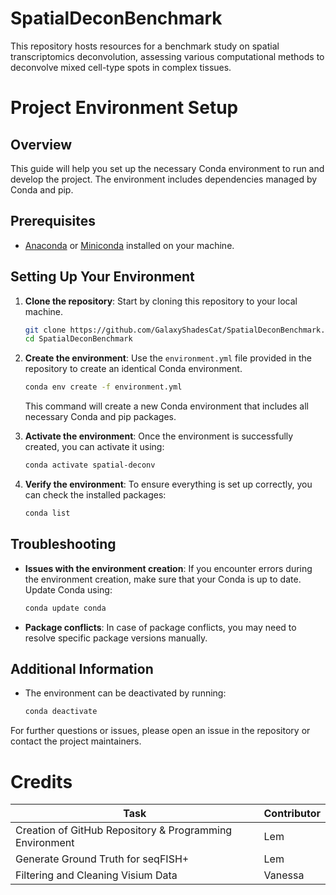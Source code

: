 # SpatialDeconBenchmark
This repository hosts resources for a benchmark study on spatial transcriptomics deconvolution, assessing various computational methods to deconvolve mixed cell-type spots in complex tissues.

# Project Environment Setup

## Overview

This guide will help you set up the necessary Conda environment to run and develop the project. The environment includes
dependencies managed by Conda and pip.

## Prerequisites

- [Anaconda](https://www.anaconda.com/products/individual)
  or [Miniconda](https://docs.conda.io/en/latest/miniconda.html) installed on your machine.

## Setting Up Your Environment

1. **Clone the repository**:
   Start by cloning this repository to your local machine.

    ```bash
    git clone https://github.com/GalaxyShadesCat/SpatialDeconBenchmark.git
    cd SpatialDeconBenchmark
    ```

2. **Create the environment**:
   Use the `environment.yml` file provided in the repository to create an identical Conda environment.

    ```bash
    conda env create -f environment.yml
    ```

   This command will create a new Conda environment that includes all necessary Conda and pip packages.

3. **Activate the environment**:
   Once the environment is successfully created, you can activate it using:

    ```bash
    conda activate spatial-deconv
    ```

4. **Verify the environment**:
   To ensure everything is set up correctly, you can check the installed packages:

    ```bash
    conda list
    ```

## Troubleshooting

- **Issues with the environment creation**: If you encounter errors during the environment creation, make sure that your
  Conda is up to date. Update Conda using:

    ```bash
    conda update conda
    ```

- **Package conflicts**: In case of package conflicts, you may need to resolve specific package versions manually.

## Additional Information

- The environment can be deactivated by running:

    ```bash
    conda deactivate
    ```

For further questions or issues, please open an issue in the repository or contact the project maintainers.

# Credits

| Task                                                    | Contributor |
|---------------------------------------------------------|-------------|
| Creation of GitHub Repository & Programming Environment | Lem         |
| Generate Ground Truth for seqFISH+                      | Lem         |
| Filtering and Cleaning Visium Data                      | Vanessa     |